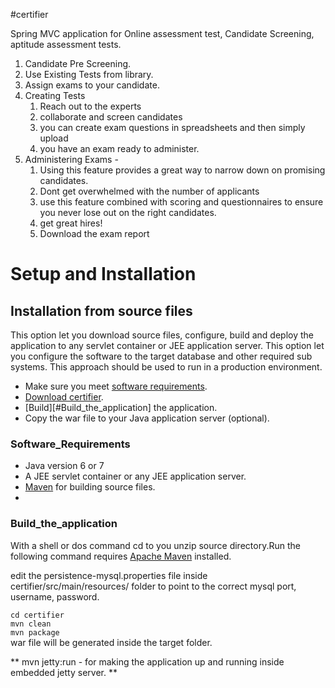 #certifier

Spring MVC application for Online assessment test, Candidate Screening, aptitude assessment tests.

1. Candidate Pre Screening.
2. Use Existing Tests from library.
3. Assign exams to your candidate.
4. Creating Tests 
   1. Reach out to the experts 
   2. collaborate and screen candidates 
   3. you can create exam questions in spreadsheets and then simply upload
   4. you have an exam ready to administer.
5. Administering Exams -
   1. Using this feature provides a great way to narrow down on promising candidates.
   2. Dont get overwhelmed with the number of applicants 
   3. use this feature combined with scoring and questionnaires to ensure you never lose out on the right candidates.
   4. get great hires!
   5. Download the exam report

# Setup and Installation

## Installation from source files
This option let you download source files, configure, build and deploy the application to any servlet container or JEE application server. This option let you configure the software to the target database and other required sub systems. This approach should be used to run in a production environment. 

- Make sure you meet [software requirements](#Software_Requirements).
- [Download certifier](https://github.com/velmuruganvelayutham/certifier/zipball/master).
- [Build][#Build_the_application] the application.
- Copy the war file to your Java application server (optional).


### Software_Requirements
- Java version 6 or 7
- A JEE servlet container or any JEE application server. 
- [Maven](http://maven.apache.org/) for building source files.
- 
### Build_the_application
With a shell or dos command cd to you unzip source directory.Run the following command requires [Apache Maven](http://maven.apache.org/) installed.

edit the persistence-mysql.properties file inside certifier/src/main/resources/   folder to point to the correct mysql port, username, password.

`cd certifier` <br/>
`mvn clean`<br/>
`mvn package`<br/> war file will be generated inside the target folder.

** mvn jetty:run - for making the application up and running inside embedded jetty server. **





